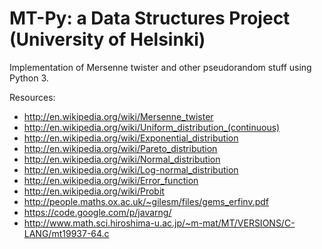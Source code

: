 MT-Py: a Data Structures Project (University of Helsinki)
=========================================================

Implementation of Mersenne twister and other pseudorandom stuff using Python 3.

Resources:

+ http://en.wikipedia.org/wiki/Mersenne_twister
+ http://en.wikipedia.org/wiki/Uniform_distribution_(continuous)
+ http://en.wikipedia.org/wiki/Exponential_distribution
+ http://en.wikipedia.org/wiki/Pareto_distribution
+ http://en.wikipedia.org/wiki/Normal_distribution
+ http://en.wikipedia.org/wiki/Log-normal_distribution
+ http://en.wikipedia.org/wiki/Error_function
+ http://en.wikipedia.org/wiki/Probit
+ http://people.maths.ox.ac.uk/~gilesm/files/gems_erfinv.pdf
+ https://code.google.com/p/javarng/
+ http://www.math.sci.hiroshima-u.ac.jp/~m-mat/MT/VERSIONS/C-LANG/mt19937-64.c
